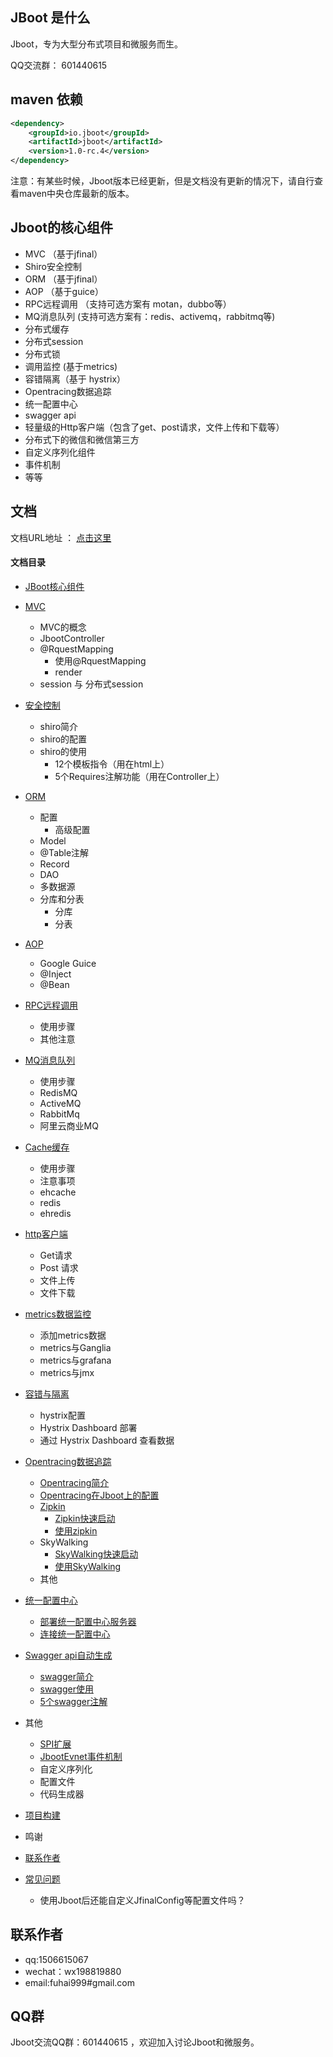 

## JBoot 是什么

Jboot，专为大型分布式项目和微服务而生。

QQ交流群： 601440615

## maven 依赖

```xml
<dependency>
    <groupId>io.jboot</groupId>
    <artifactId>jboot</artifactId>
    <version>1.0-rc.4</version>
</dependency>

```
注意：有某些时候，Jboot版本已经更新，但是文档没有更新的情况下，请自行查看maven中央仓库最新的版本。

## Jboot的核心组件

* MVC （基于jfinal）
* Shiro安全控制 
* ORM  （基于jfinal）
* AOP （基于guice）
* RPC远程调用 （支持可选方案有 motan，dubbo等）
* MQ消息队列 (支持可选方案有：redis、activemq，rabbitmq等)
* 分布式缓存
* 分布式session
* 分布式锁
* 调用监控 (基于metrics)
* 容错隔离（基于 hystrix）
* Opentracing数据追踪
* 统一配置中心
* swagger api
* 轻量级的Http客户端（包含了get、post请求，文件上传和下载等）
* 分布式下的微信和微信第三方
* 自定义序列化组件
* 事件机制
* 等等

## 文档

文档URL地址 ： [点击这里](./DOC.md)

#### 文档目录

- [JBoot核心组件](./DOC.md#jboot核心组件)
- [MVC](./DOC.md#mvc)
	- MVC的概念
	- JbootController
	- @RquestMapping
		- 使用@RquestMapping
		- render
	- session 与 分布式session
- [安全控制](./DOC.md#安全控制)
	- shiro简介
	- shiro的配置
	- shiro的使用
		- 12个模板指令（用在html上）
		- 5个Requires注解功能（用在Controller上）
- [ORM](./DOC.md#orm)
	- 配置
		- 高级配置
	- Model
	- @Table注解
	- Record
	- DAO
	- 多数据源
	- 分库和分表
		- 分库
		- 分表
- [AOP](./DOC.md#aop)
	- Google Guice
	- @Inject
	- @Bean
- [RPC远程调用](./DOC.md#rpc远程调用)
	- 使用步骤
	- 其他注意
- [MQ消息队列](./DOC.md#mq消息队列)
	- 使用步骤
	- RedisMQ
	- ActiveMQ
	- RabbitMq
	- 阿里云商业MQ
- [Cache缓存](./DOC.md#cache缓存)
	- 使用步骤
	- 注意事项
	- ehcache
	- redis
	- ehredis
- [http客户端](./DOC.md#http客户端)
	- Get请求
	- Post 请求
	- 文件上传
	- 文件下载
- [metrics数据监控](./DOC.md#metrics数据监控)
	- 添加metrics数据
	- metrics与Ganglia
	- metrics与grafana
	- metrics与jmx
- [容错与隔离](./DOC.md#容错与隔离)
	- hystrix配置
	- Hystrix Dashboard 部署
	- 通过 Hystrix Dashboard 查看数据
	
- [Opentracing数据追踪](./DOC.md#opentracing数据追踪)
	- [Opentracing简介](./DOC.md#opentracing简介)
	- [Opentracing在Jboot上的配置](./DOC.md#opentracing在jboot上的配置)
	- [Zipkin](./DOC.md#zipkin)
		- [Zipkin快速启动](./DOC.md#zipkin快速启动)
		- [使用zipkin](./DOC.md#使用zipkin)
	- SkyWalking
		- [SkyWalking快速启动](./DOC.md#skywalking快速启动)
		- [使用SkyWalking](./DOC.md#使用skywalking)
	- 其他
	
- [统一配置中心](./DOC.md#统一配置中心)
	- [部署统一配置中心服务器](./DOC.md#部署统一配置中心服务器)
	- [连接统一配置中心](./DOC.md#连接统一配置中心)

	
- [Swagger api自动生成](./DOC.md#swagger-api自动生成)
	- [swagger简介](./DOC.md#swagger简介)
	- [swagger使用](./DOC.md#swagger使用)
	- [5个swagger注解](./DOC.md#swagger使用)

- 其他
	- [SPI扩展](./DOC.md#spi扩展)
	- [JbootEvnet事件机制](./DOC.md#jbootEvnet事件机制)
	- 自定义序列化
	- 配置文件
	- 代码生成器
- [项目构建](./DOC.md#项目构建)
- 鸣谢
- [联系作者](./DOC.md#联系作者)
- [常见问题](./DOC.md#常见问题)
	- 使用Jboot后还能自定义JfinalConfig等配置文件吗？


## 联系作者
* qq:1506615067
* wechat：wx198819880
* email:fuhai999#gmail.com

## QQ群

Jboot交流QQ群：601440615 ，欢迎加入讨论Jboot和微服务。


